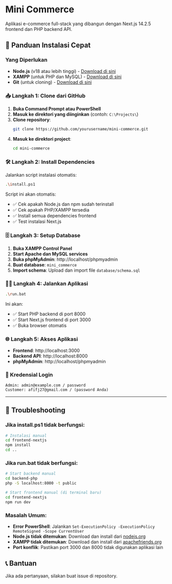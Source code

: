 # Mini Commerce

Aplikasi e-commerce full-stack yang dibangun dengan Next.js 14.2.5 frontend dan PHP backend API.

## 🚀 Panduan Instalasi Cepat

### Yang Diperlukan
- **Node.js** (v18 atau lebih tinggi) - [Download di sini](https://nodejs.org/)
- **XAMPP** (untuk PHP dan MySQL) - [Download di sini](https://www.apachefriends.org/)
- **Git** (untuk cloning) - [Download di sini](https://git-scm.com/)

### 📥 Langkah 1: Clone dari GitHub

1. **Buka Command Prompt atau PowerShell**
2. **Masuk ke direktori yang diinginkan** (contoh: `C:\Projects\`)
3. **Clone repository**:
   ```bash
   git clone https://github.com/yourusername/mini-commerce.git
   ```
4. **Masuk ke direktori project**:
   ```bash
   cd mini-commerce
   ```

### 🛠️ Langkah 2: Install Dependencies

Jalankan script instalasi otomatis:
```bash
.\install.ps1
```

Script ini akan otomatis:
- ✅ Cek apakah Node.js dan npm sudah terinstall
- ✅ Cek apakah PHP/XAMPP tersedia
- ✅ Install semua dependencies frontend
- ✅ Test instalasi Next.js

### 🗄️ Langkah 3: Setup Database

1. **Buka XAMPP Control Panel**
2. **Start Apache dan MySQL services**
3. **Buka phpMyAdmin**: http://localhost/phpmyadmin
4. **Buat database**: `mini_commerce`
5. **Import schema**: Upload dan import file `database/schema.sql`

### 🏃‍♂️ Langkah 4: Jalankan Aplikasi

```bash
.\run.bat
```

Ini akan:
- ✅ Start PHP backend di port 8000
- ✅ Start Next.js frontend di port 3000
- ✅ Buka browser otomatis

### 🌐 Langkah 5: Akses Aplikasi

- **Frontend**: http://localhost:3000
- **Backend API**: http://localhost:8000
- **phpMyAdmin**: http://localhost/phpmyadmin

### 🔐 Kredensial Login
```
Admin: admin@example.com / password
Customer: afifj27@gmail.com / (password Anda)
```

---

## 🐛 Troubleshooting

### Jika install.ps1 tidak berfungsi:
```bash
# Instalasi manual
cd frontend-nextjs
npm install
cd ..
```

### Jika run.bat tidak berfungsi:
```bash
# Start backend manual
cd backend-php
php -S localhost:8000 -t public

# Start frontend manual (di terminal baru)
cd frontend-nextjs
npm run dev
```

### Masalah Umum:
- **Error PowerShell**: Jalankan `Set-ExecutionPolicy -ExecutionPolicy RemoteSigned -Scope CurrentUser`
- **Node.js tidak ditemukan**: Download dan install dari [nodejs.org](https://nodejs.org/)
- **XAMPP tidak ditemukan**: Download dan install dari [apachefriends.org](https://www.apachefriends.org/)
- **Port konflik**: Pastikan port 3000 dan 8000 tidak digunakan aplikasi lain

## 📞 Bantuan

Jika ada pertanyaan, silakan buat issue di repository.